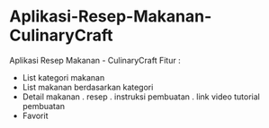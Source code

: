 # Aplikasi-Resep-Makanan-CulinaryCraft
Aplikasi Resep Makanan - CulinaryCraft
Fitur :
- List kategori makanan
- List makanan berdasarkan kategori
- Detail makanan
        . resep
        . instruksi pembuatan
        . link video tutorial pembuatan
- Favorit
